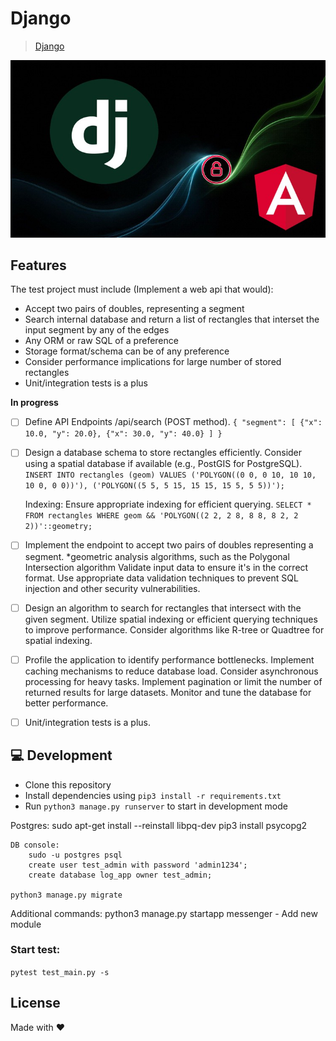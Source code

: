 # Django

> [Django](https://docs.djangoproject.com/en/5.0/)



![Image alt](https://github.com/MaksymRobota/GeoSegmentIntersect/blob/main/intro.webp)
## Features


The test project must include (Implement a web api that would):
- Accept two pairs of doubles, representing a segment
- Search internal database and return a list of rectangles that interset the input segment by any of the edges
- Any ORM or raw SQL of a preference
- Storage format/schema can be of any preference
- Consider performance implications for large number of stored rectangles
- Unit/integration tests is a plus

**In progress**

- [ ] Define API Endpoints /api/search (POST method).
    `{
      "segment": [
        {"x": 10.0, "y": 20.0},
        {"x": 30.0, "y": 40.0}
      ]
    }`
- [ ] Design a database schema to store rectangles efficiently.
  Consider using a spatial database if available (e.g., PostGIS for PostgreSQL).
    `INSERT INTO rectangles (geom) VALUES
      ('POLYGON((0 0, 0 10, 10 10, 10 0, 0 0))'),
      ('POLYGON((5 5, 5 15, 15 15, 15 5, 5 5))');`

  Indexing: Ensure appropriate indexing for efficient querying.
    `SELECT * FROM rectangles
    WHERE geom && 'POLYGON((2 2, 2 8, 8 8, 8 2, 2 2))'::geometry;`
- [ ] Implement the endpoint to accept two pairs of doubles representing a segment.
    *geometric analysis algorithms, such as the Polygonal Intersection algorithm
  Validate input data to ensure it's in the correct format.
  Use appropriate data validation techniques to prevent SQL injection and other security vulnerabilities.
- [ ] Design an algorithm to search for rectangles that intersect with the given segment.
  Utilize spatial indexing or efficient querying techniques to improve performance.
  Consider algorithms like R-tree or Quadtree for spatial indexing.
- [ ] Profile the application to identify performance bottlenecks.
  Implement caching mechanisms to reduce database load.
  Consider asynchronous processing for heavy tasks.
  Implement pagination or limit the number of returned results for large datasets.
  Monitor and tune the database for better performance.
- [ ] Unit/integration tests is a plus.

## 💻 Development

- Clone this repository
- Install dependencies using `pip3 install -r requirements.txt`
- Run `python3 manage.py runserver` to start in development mode

Postgres:
sudo apt-get install --reinstall libpq-dev
pip3 install psycopg2

    DB console:
        sudo -u postgres psql
        create user test_admin with password 'admin1234';
        create database log_app owner test_admin;

    python3 manage.py migrate

Additional commands:
python3 manage.py startapp messenger - Add new module


###  Start test:
  `pytest test_main.py -s`

## License

Made with ❤️